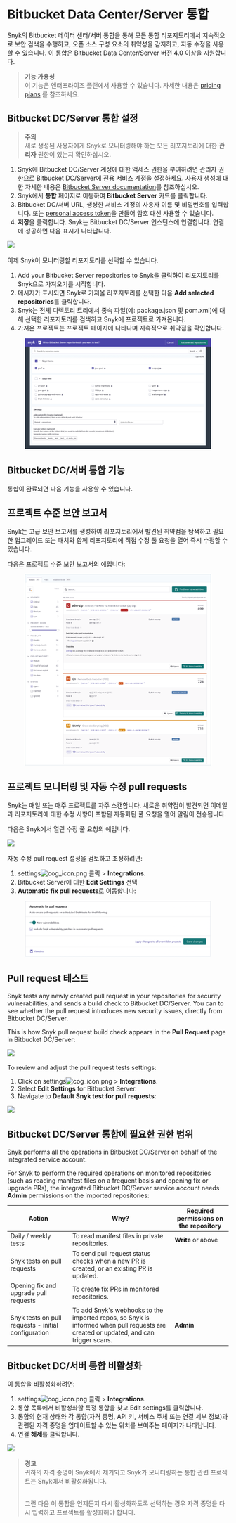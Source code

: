 # Bitbucket Data Center/Server 통합

Snyk의 Bitbucket 데이터 센터/서버 통합을 통해 모든 통합 리포지토리에서 지속적으로 보안 검색을 수행하고, 오픈 소스 구성 요소의 취약성을 감지하고, 자동 수정을 사용할 수 있습니다. 이 통합은 Bitbucket Data Center/Server 버전 4.0 이상을 지원합니다.

> **기능 가용성**\
> 이 기능은 엔터프라이즈 플랜에서 사용할 수 있습니다. 자세한 내용은 [pricing plans](https://snyk.io/plans/) 를 참조하세요.

## Bitbucket DC/Server 통합 설정

> **주의**\
> 새로 생성된 사용자에게 Snyk로 모니터링해야 하는 모든 리포지토리에 대한 **관리자** 권한이 있는지 확인하십시오.

1. Snyk에 Bitbucket DC/Server 계정에 대한 액세스 권한을 부여하려면 관리자 권한으로 Bitbucket DC/Server에 전용 서비스 계정을 설정하세요. 사용자 생성에 대한 자세한 내용은 [Bitbucket Server documentation](https://confluence.atlassian.com/bitbucketserver/users-and-groups-776640439.html#Usersandgroups-Creatingauser)를 참조하십시오.[ ](https://confluence.atlassian.com/bitbucketserver/users-and-groups-776640439.html#Usersandgroups-Creatingauser)
2. Snyk에서 **통합** 페이지로 이동하여 **Bitbucket Server** 카드를 클릭합니다.
3. Bitbucket DC/서버 URL, 생성한 서비스 계정의 사용자 이름 및 비밀번호를 입력합니다. 또는 [personal access token](https://confluence.atlassian.com/bitbucketserver075/personal-access-tokens-1018784848.html)을 만들어 암호 대신 사용할 수 있습니다.
4. **저장**을 클릭합니다. Snyk는 Bitbucket DC/Server 인스턴스에 연결합니다. 연결에 성공하면 다음 표시가 나타납니다.

![](../../../.gitbook/assets/333.png)

이제 Snyk이 모니터링할 리포지토리를 선택할 수 있습니다.

1. Add your Bitbucket Server repositories to Snyk을 클릭하여 리포지토리를 Snyk으로 가져오기를 시작합니다.
2. 메시지가 표시되면 Snyk로 가져올 리포지토리를 선택한 다음 **Add selected repositories**를 클릭합니다.
3. Snyk는 전체 디렉토리 트리에서 종속 파일(예: package.json 및 pom.xml)에 대해 선택한 리포지토리를 검색하고 Snyk에 프로젝트로 가져옵니다.
4. 가져온 프로젝트는 프로젝트 페이지에 나타나며 지속적으로 취약점을 확인합니다.

<figure><img src="../../../.gitbook/assets/bitbucketserver_add-repos_18july2022.png" alt=""><figcaption></figcaption></figure>

## Bitbucket DC/서버 통합 기능

통합이 완료되면 다음 기능을 사용할 수 있습니다.

## 프로젝트 수준 보안 보고서

Snyk는 고급 보안 보고서를 생성하여 리포지토리에서 발견된 취약점을 탐색하고 필요한 업그레이드 또는 패치와 함께 리포지토리에 직접 수정 풀 요청을 열어 즉시 수정할 수 있습니다.

다음은 프로젝트 수준 보안 보고서의 예입니다:

<figure><img src="../../../.gitbook/assets/project_lvl_security_rpt-18july2022 (1).png" alt=""><figcaption></figcaption></figure>

## 프로젝트 모니터링 및 자동 수정 pull requests

Snyk는 매일 또는 매주 프로젝트를 자주 스캔합니다. 새로운 취약점이 발견되면 이메일과 리포지토리에 대한 수정 사항이 포함된 자동화된 풀 요청을 열어 알림이 전송됩니다.

다음은 Snyk에서 열린 수정 풀 요청의 예입니다.

![](../../../.gitbook/assets/666.png)

자동 수정 pull request 설정을 검토하고 조정하려면:

1. settings![cog\_icon.png](../../../.gitbook/assets/cog\_icon.png) 클릭 > **Integrations**.&#x20;
2. Bitbucket Server에 대한 **Edit Settings** 선택
3. **Automatic fix pull requests**로 이동합니다:

<figure><img src="../../../.gitbook/assets/bitbucket_server-autofixprs_18july2022.png" alt=""><figcaption></figcaption></figure>

## **Pull request 테스트**

Snyk tests any newly created pull request in your repositories for security vulnerabilities, and sends a build check to Bitbucket DC/Server. You can to see whether the pull request introduces new security issues, directly from Bitbucket DC/Server.

This is how Snyk pull request build check appears in the **Pull Request** page in Bitbucket DC/Server:

![](../../../.gitbook/assets/888.png)

To review and adjust the pull request tests settings:

1. Click on settings![cog\_icon.png](../../../.gitbook/assets/cog\_icon.png) > **Integrations**.
2. Select **Edit Settings** for Bitbucket Server.
3. Navigate to **Default Snyk test for pull requests**:

![](../../../.gitbook/assets/999.png)

## Bitbucket DC/Server 통합에 필요한 권한 범위

Snyk performs all the operations in Bitbucket DC/Server on behalf of the integrated service account.

For Snyk to perform the required operations on monitored repositories (such as reading manifest files on a frequent basis and opening fix or upgrade PRs), the integrated Bitbucket DC/Server service account needs **Admin** permissions on the imported repositories:

| **Action**                                          | **Why?**                                                                                                                            | **Required permissions on the repository** |
| --------------------------------------------------- | ----------------------------------------------------------------------------------------------------------------------------------- | ------------------------------------------ |
| Daily / weekly tests                                | To read manifest files in private repositories.                                                                                     | **Write** or above                         |
| Snyk tests on pull requests                         | To send pull request status checks when a new PR is created, or an existing PR is updated.                                          |                                            |
| Opening fix and upgrade pull requests               | To create fix PRs in monitored repositories.                                                                                        |                                            |
| Snyk tests on pull requests - initial configuration | To add Snyk's webhooks to the imported repos, so Snyk is informed when pull requests are created or updated, and can trigger scans. | **Admin**                                  |

## Bitbucket DC/서버 통합 비활성화

이 통합을 비활성화하려면:

1. settings![cog\_icon.png](../../../.gitbook/assets/cog\_icon.png) 클릭 > **Integrations**.
2. 통합 목록에서 비활성화할 특정 통합을 찾고 Edit settings를 클릭합니다.
3. 통합의 현재 상태와 각 통합(자격 증명, API 키, 서비스 주체 또는 연결 세부 정보)과 관련된 자격 증명을 업데이트할 수 있는 위치를 보여주는 페이지가 나타납니다.
4. 연결 **해제**를 클릭합니다.

![](../../../.gitbook/assets/101010.png)

> **경고**\
> 귀하의 자격 증명이 Snyk에서 제거되고 Snyk가 모니터링하는 통합 관련 프로젝트는 Snyk에서 비활성화됩니다.
>
> \
> 그런 다음 이 통합을 언제든지 다시 활성화하도록 선택하는 경우 자격 증명을 다시 입력하고 프로젝트를 활성화해야 합니다.
